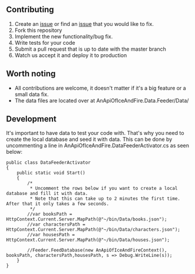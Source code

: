 ## Contributing

1. Create an [issue](https://github.com/joakimskoog/AnApiOfIceAndFire/issues) or find an [issue](https://github.com/joakimskoog/AnApiOfIceAndFire/issues) that you would like to fix.
2. Fork this repository
3. Implement the new functionality/bug fix.
4. Write tests for your code
5. Submit a pull request that is up to date with the master branch
6. Watch us accept it and deploy it to production

## Worth noting
* All contributions are welcome, it doesn't matter if it's a big feature or a small data fix.
* The data files are located over at AnApiOfIceAndFire.Data.Feeder/Data/

## Development
It's important to have data to test your code with. That's why you need to create the local database and seed it with data. This can be done by uncommenting a line in AnApiOfIceAndFire.DataFeederActivator.cs as seen below:

    public class DataFeederActivator
    {
        public static void Start()
        {
            /*
             * Uncomment the rows below if you want to create a local database and fill it with data.
             * Note that this can take up to 2 minutes the first time. After that it only takes a few seconds.
             */
            //var booksPath = HttpContext.Current.Server.MapPath(@"~/bin/Data/books.json");
            //var charactersPath = HttpContext.Current.Server.MapPath(@"~/bin/Data/characters.json");
            //var housesPath = HttpContext.Current.Server.MapPath(@"~/bin/Data/houses.json");

            //Feeder.FeedDatabase(new AnApiOfIceAndFireContext(), booksPath, charactersPath,housesPath, s => Debug.WriteLine(s));
        }
    }

